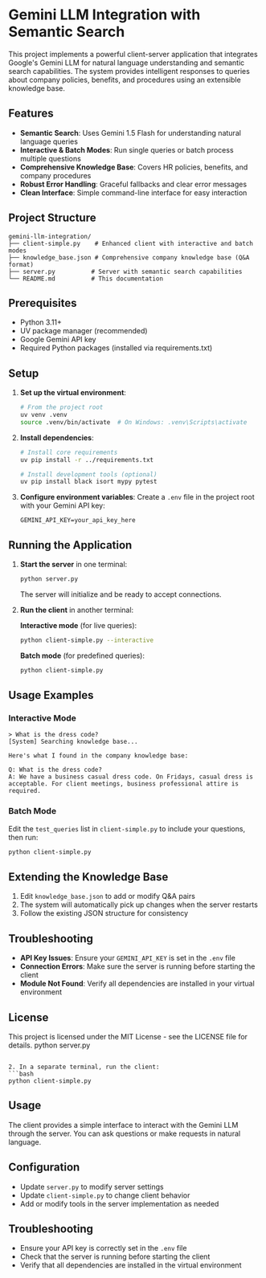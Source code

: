 # Gemini LLM Integration with Semantic Search

This project implements a powerful client-server application that integrates Google's Gemini LLM for natural language understanding and semantic search capabilities. The system provides intelligent responses to queries about company policies, benefits, and procedures using an extensible knowledge base.

## Features

- **Semantic Search**: Uses Gemini 1.5 Flash for understanding natural language queries
- **Interactive & Batch Modes**: Run single queries or batch process multiple questions
- **Comprehensive Knowledge Base**: Covers HR policies, benefits, and company procedures
- **Robust Error Handling**: Graceful fallbacks and clear error messages
- **Clean Interface**: Simple command-line interface for easy interaction

## Project Structure

```
gemini-llm-integration/
├── client-simple.py    # Enhanced client with interactive and batch modes
├── knowledge_base.json # Comprehensive company knowledge base (Q&A format)
├── server.py          # Server with semantic search capabilities
└── README.md          # This documentation
```

## Prerequisites

- Python 3.11+
- UV package manager (recommended)
- Google Gemini API key
- Required Python packages (installed via requirements.txt)

## Setup

1. **Set up the virtual environment**:
   ```bash
   # From the project root
   uv venv .venv
   source .venv/bin/activate  # On Windows: .venv\Scripts\activate
   ```

2. **Install dependencies**:
   ```bash
   # Install core requirements
   uv pip install -r ../requirements.txt
   
   # Install development tools (optional)
   uv pip install black isort mypy pytest
   ```

3. **Configure environment variables**:
   Create a `.env` file in the project root with your Gemini API key:
   ```env
   GEMINI_API_KEY=your_api_key_here
   ```

## Running the Application

1. **Start the server** in one terminal:
   ```bash
   python server.py
   ```
   The server will initialize and be ready to accept connections.

2. **Run the client** in another terminal:
   
   **Interactive mode** (for live queries):
   ```bash
   python client-simple.py --interactive
   ```
   
   **Batch mode** (for predefined queries):
   ```bash
   python client-simple.py
   ```

## Usage Examples

### Interactive Mode
```
> What is the dress code?
[System] Searching knowledge base...

Here's what I found in the company knowledge base:

Q: What is the dress code?
A: We have a business casual dress code. On Fridays, casual dress is acceptable. For client meetings, business professional attire is required.
```

### Batch Mode
Edit the `test_queries` list in `client-simple.py` to include your questions, then run:
```bash
python client-simple.py
```

## Extending the Knowledge Base

1. Edit `knowledge_base.json` to add or modify Q&A pairs
2. The system will automatically pick up changes when the server restarts
3. Follow the existing JSON structure for consistency

## Troubleshooting

- **API Key Issues**: Ensure your `GEMINI_API_KEY` is set in the `.env` file
- **Connection Errors**: Make sure the server is running before starting the client
- **Module Not Found**: Verify all dependencies are installed in your virtual environment

## License

This project is licensed under the MIT License - see the LICENSE file for details.
   python server.py
   ```

2. In a separate terminal, run the client:
   ```bash
   python client-simple.py
   ```

## Usage

The client provides a simple interface to interact with the Gemini LLM through the server. You can ask questions or make requests in natural language.

## Configuration

- Update `server.py` to modify server settings
- Update `client-simple.py` to change client behavior
- Add or modify tools in the server implementation as needed

## Troubleshooting

- Ensure your API key is correctly set in the `.env` file
- Check that the server is running before starting the client
- Verify that all dependencies are installed in the virtual environment
